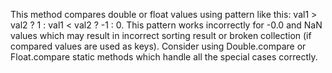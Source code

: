 This method compares double or float values using pattern like this: val1 > val2 ? 1 : val1 < val2 ? -1 : 0. This pattern works incorrectly for -0.0 and NaN values which may result in incorrect sorting result or broken collection (if compared values are used as keys). Consider using Double.compare or Float.compare static methods which handle all the special cases correctly.